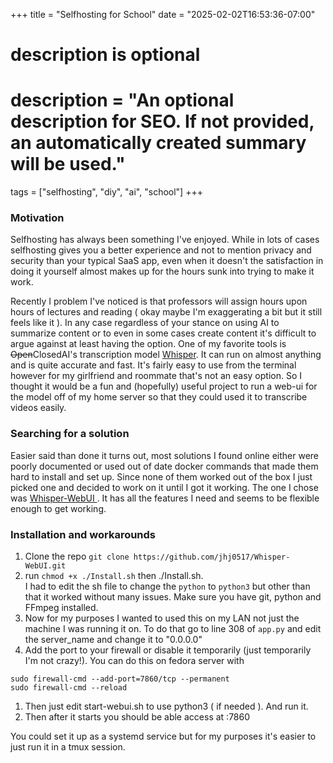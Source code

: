 +++
title = "Selfhosting for School"
date = "2025-02-02T16:53:36-07:00"

#
# description is optional
#
# description = "An optional description for SEO. If not provided, an automatically created summary will be used."

tags = ["selfhosting", "diy", "ai", "school"]
+++

### Motivation
Selfhosting has always been something I've enjoyed. While in lots of cases selfhosting gives you a better experience and not to mention privacy and security than your typical SaaS app, even when it doesn't the satisfaction in doing it yourself almost makes up for the hours sunk into trying to make it work.  

Recently I problem I've noticed is that professors will assign hours upon hours of lectures and reading ( okay maybe I'm exaggerating a bit but it still feels like it ). In any case regardless of your stance on using AI to summarize content or to even in some cases create content it's difficult to argue against at least having the option. One of my favorite tools is ~~Open~~ClosedAI's transcription model [Whisper](https://github.com/openai/whisper). It can run on almost anything and is quite accurate and fast. It's fairly easy to use from the terminal however for my girlfriend and roommate that's not an easy option. So I thought it would be a fun and (hopefully) useful project to run a web-ui for the model off of my home server so that they could used it to transcribe videos easily. 

### Searching for a solution
Easier said than done it turns out, most solutions I found online either were poorly documented or used out of date docker commands that made them hard to install and set up. Since none of them worked out of the box I just picked one and decided to work on it until I got it working. The one I chose was [Whisper-WebUI ](https://github.com/jhj0517/Whisper-WebUI). It has all the features I need and seems to be flexible enough to get working. 

### Installation and workarounds
1. Clone the repo
`git clone https://github.com/jhj0517/Whisper-WebUI.git`
1. run `chmod +x ./Install.sh` then ./Install.sh.  
I had to edit the sh file to change the `python` to `python3` but other than that it worked without many issues. Make sure you have git, python and FFmpeg installed.
1. Now for my purposes I wanted to used this on my LAN not just the machine I was running it on. To do that go to line 308 of `app.py` and edit the server_name and change it to "0.0.0.0"
1. Add the port to your firewall or disable it temporarily (just temporarily I'm not crazy!).
You can do this on fedora server with
```
sudo firewall-cmd --add-port=7860/tcp --permanent
sudo firewall-cmd --reload
```
1. Then just edit start-webui.sh to use python3 ( if needed ). And run it.
1. Then after it starts you should be able access at <your-machines-ip>:7860
  
You could set it up as a systemd service but for my purposes it's easier to just run it in a tmux session.
